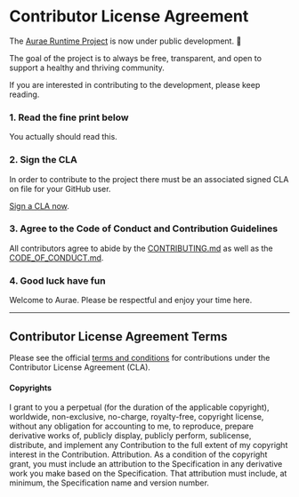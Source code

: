 # Contributor License Agreement

The [Aurae Runtime Project](https://github.com/aurae-runtime) is now under public development. 🎉 

The goal of the project is to always be free, transparent, and open to support a healthy and thriving community.

If you are interested in contributing to the development, please keep reading.

### 1. Read the fine print below

You actually should read this.

### 2. Sign the CLA

In order to contribute to the project there must be an associated signed CLA on file for your GitHub user.

[Sign a CLA now](https://forms.gle/GskqZp51zNsqMCiw9).

### 3. Agree to the Code of Conduct and Contribution Guidelines

All contributors agree to abide by the [CONTRIBUTING.md](https://github.com/aurae-runtime/community/blob/main/CONTRIBUTING.md) as well as the [CODE_OF_CONDUCT.md](https://github.com/aurae-runtime/community/blob/main/CODE_OF_CONDUCT.md).

### 4. Good luck have fun

Welcome to Aurae. Please be respectful and enjoy your time here.

---

## Contributor License Agreement Terms

Please see the official [terms and conditions](https://forms.gle/HzbD34ZZjd2JPWGUA) for contributions under the Contributor License Agreement (CLA).

#### Copyrights

I grant to you a perpetual (for the duration of the applicable copyright), worldwide, non-exclusive, no-charge, royalty-free, copyright license, without any obligation for accounting to me, to reproduce, prepare derivative works of, publicly display, publicly perform, sublicense, distribute, and implement any Contribution to the full extent of my copyright interest in the Contribution.
Attribution. As a condition of the copyright grant, you must include an attribution to the Specification in any derivative work you make based on the Specification. That attribution must include, at minimum, the Specification name and version number.
